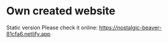 # Own created website

Static version
Please check it online:
https://nostalgic-beaver-81cfa6.netlify.app
